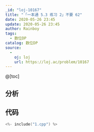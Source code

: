 ```yaml
---
_id: "loj-10167"
title: "「一本通 5.3 练习 2」不要 62"
date: 2020-05-26 23:45
update: 2020-05-26 23:45
author: Rainboy
tags:
  - 数位DP
catalog: 数位DP
source: 
  - 
    oj: loj
    url: https://loj.ac/problem/10167
---
```



@[toc]
## 分析



## 代码

```c
<%- include("1.cpp") %>
```
